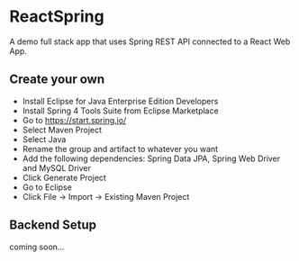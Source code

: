 # ReactSpring
A demo full stack app that uses Spring REST API connected to a React Web App.

## Create your own
- Install Eclipse for Java Enterprise Edition Developers
- Install Spring 4 Tools Suite from Eclipse Marketplace
- Go to https://start.spring.io/
- Select Maven Project
- Select Java
- Rename the group and artifact to whatever you want
- Add the following dependencies: Spring Data JPA, Spring Web Driver and MySQL Driver
- Click Generate Project
- Go to Eclipse
- Click File -> Import -> Existing Maven Project

## Backend Setup
coming soon...
